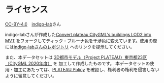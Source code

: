 # ライセンス

 [CC-BY-4.0](LICENSE)　[indigo-lab](https://github.com/indigo-lab)さん

indigo-labさんが作成した[Convert plateau CityGML's buildings LOD2 into MVT](https://github.com/indigo-lab/plateau-lod2-mvt) をフォークしてディック・ブルーナ色を干渉色に変えています。使用の際には[indigo-labさんのレポジトリ](https://github.com/indigo-lab/plateau-lod2-mvt) へのリンクを提示してください。

また、本データセットは [3D都市モデル（Project PLATEAU）東京都23区（CityGML 2020年度）](https://www.geospatial.jp/ckan/dataset/plateau-tokyo23ku-citygml-2020) を
加工して作成したものです。
本データセットの使用・加工にあたっては、[PLATEAU Policy](https://www.mlit.go.jp/plateau/site-policy/) を確認し、権利者の権利を侵害しないように留意してください。
